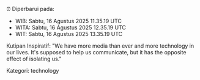 ⏰ Diperbarui pada:
- WIB: Sabtu, 16 Agustus 2025 11.35.19 UTC
- WITA: Sabtu, 16 Agustus 2025 12.35.19 UTC
- WIT: Sabtu, 16 Agustus 2025 13.35.19 UTC

Kutipan Inspiratif:
"We have more media than ever and more technology in our lives. It's supposed to help us communicate, but it has the opposite effect of isolating us."


Kategori: technology

